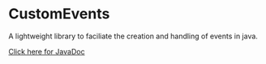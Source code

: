 CustomEvents
=============

A lightweight library to faciliate the creation and handling of events in java.

[Click here for JavaDoc](http://docs.njay.net/customevents/)